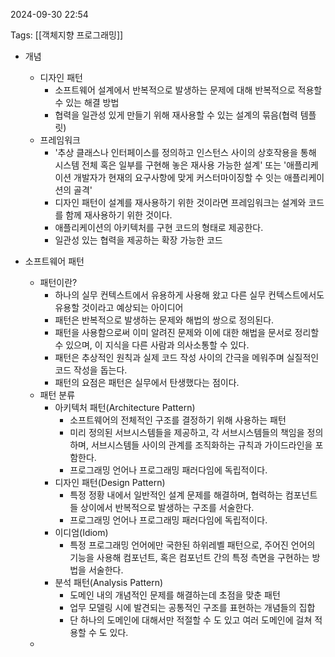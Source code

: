 
2024-09-30 22:54

Tags: [[객체지향 프로그래밍]]

- 개념
	- 디자인 패턴
		- 소프트웨어 설계에서 반복적으로 발생하는 문제에 대해 반복적으로 적용할 수 있는 해결 방법
		- 협력을 일관성 있게 만들기 위해 재사용할 수 있는 설계의 묶음(협력 템플릿)
	- 프레임워크
		- '추상 클래스나 인터페이스를 정의하고 인스턴스 사이의 상호작용을 통해 시스템 전체 혹은 일부를 구현해 놓은 재사용 가능한 설계' 또는 '애플리케이션 개발자가 현재의 요구사항에 맞게 커스터마이징할 수 잇는 애플리케이션의 골격'
		- 디자인 패턴이 설계를 재사용하기 위한 것이라면 프레임워크는 설계와 코드를 함께 재사용하기 위한 것이다.
		- 애플리케이션의 아키텍처를 구현 코드의 형태로 제공한다.
		- 일관성 있는 협력을 제공하는 확장 가능한 코드

- 소프트웨어 패턴
	- 패턴이란?
		- 하나의 실무 컨텍스트에서 유용하게 사용해 왔고 다른 실무 컨텍스트에서도 유용할 것이라고 예상되는 아이디어
		- 패턴은 반복적으로 발생하는 문제와 해법의 쌍으로 정의된다.
		- 패턴을 사용함으로써 이미 알려진 문제와 이에 대한 해법을 문서로 정리할 수 있으며, 이 지식을 다른 사람과 의사소통할 수 있다.
		- 패턴은 추상적인 원칙과 실제 코드 작성 사이의 간극을 메워주며 실질적인 코드 작성을 돕는다.
		- 패턴의 요점은 패턴은 실무에서 탄생했다는 점이다.
	- 패턴 분류
		- 아키텍처 패턴(Architecture Pattern)
			- 소프트웨어의 전체적인 구조를 결정하기 위해 사용하는 패턴
			- 미리 정의된 서브시스템들을 제공하고, 각 서브시스템들의 책임을 정의하며, 서브시스템들 사이의 관계를 조직화하는 규칙과 가이드라인을 포함한다.
			- 프로그래밍 언어나 프로그래밍 패러다임에 독립적이다.
		- 디자인 패턴(Design Pattern)
			- 특정 정황 내에서 일반적인 설계 문제를 해결하며, 협력하는 컴포넌트들 상이에서 반복적으로 발생하는 구조를 서술한다.
			- 프로그래밍 언어나 프로그래밍 패러다임에 독립적이다.
		- 이디엄(Idiom)
			- 특정 프로그래밍 언어에만 국한된 하위레벨 패턴으로, 주어진 언어의 기능을 사용해 컴포넌트, 혹은 컴포넌트 간의 특정 측면을 구현하는 방법을 서술한다.
		- 분석 패턴(Analysis Pattern)
			- 도메인 내의 개념적인 문제를 해결하는데 초점을 맞춘 패턴
			- 업무 모델링 시에 발견되는 공통적인 구조를 표현하는 개념들의 집합
			- 단 하나의 도메인에 대해서만 적절할 수 도 있고 여러 도메인에 걸쳐 적용할 수 도 있다.
	- 

